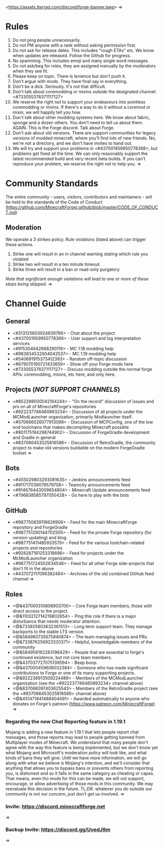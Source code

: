 <<https://assets.tterrag.com/discord/forge-banner.jpeg>>
=>
# Rules
1. Do not ping people unnecessarily.
2. Do not PM anyone with a rank without asking permission first.
3. Do not ask for release dates. This includes "rough ETAs" etc. We know when updates are released. Follow the Github for progress.
4. No spamming. This includes emoji and many single word messages.
5. Do not ask/beg for roles, they are assigned manually by the moderators when they see fit.
6. Please keep on topic. There is lenience but don't push it.
7. Don't argue with mods. They have final say in everything.
8. Don't be a dick. Seriously. It's not that difficult.
9. Don't talk about coremodding or mixins outside the designated channel: <#733055378371117127>
  1. We reserve the right not to support your endeavours into pointless coremodding or mixins. If there's a way to do it without a coremod or mixin, we will happily tell you how.
10. Don't talk about other modding systems here. We know about fabric, sponge and a dozen others. You don't need to tell us about them. AGAIN. This is the Forge discord. Talk about Forge.
11. Don't ask about old versions. There are support communities for legacy versions of modded minecraft, where you'll find lots of new friends. No, we're not a directory, and we don't have invites to hand out.
12. We will try and support your problems in <#437001959950778368>, but problems get fixed all the time. We can only reasonably support the latest recommended build and very recent beta builds. If you can't reproduce your problem, we reserve the right not to help you.
=>
# Community Standards
The entire community - users, visitors, contributors and maintainers - will be held to the standards of the Code of Conduct (<https://github.com/MinecraftForge/.github/blob/master/CODE_OF_CONDUCT.md>)
## Moderation
We operate a 3 strikes policy. Rule violations (listed above) can trigger these actions.
1. Strike one will result in an in channel warning stating which rule you violated
2. Strike two will result in a ten minute timeout
3. Strike three will result in a ban or read-only purgatory

_Note that significant enough violations will lead to one or more of these steps being skipped._
=>
# Channel Guide
## General
- <#313125603924639766> - Chat about the project
- <#437001959950778368> - User support and log interpretation services
- <#915304642668290119> - MC 1.18 modding help
- <#983834532904042537> - MC 1.19 modding help
- <#540691915373412393> - Random off-topic discussion
- <#679070190721433659> - Show off your Forge mods here
- <#733055378371117127> - Discuss modding outside the normal forge APIs: coremodding, mixins, etc here, and only here.
## Projects (*NOT SUPPORT CHANNELS*)
- <#852298000042164244> - "On the record" discussion of issues and prs on all of MinecraftForge's repositories
- <#922237746460893234> - Discussion of all projects under the MCModLauncher organization, primarily Modlauncher itself.
- <#570666026077913098> - Discussion of MCPConfig, one of the low end toolchains that makes decompiling Minecraft possible
- <#801175194298744902> - Discussion of ForgeGradle development and Gradle in general
- <#837066453025816586> - Discussion of RetroGradle, the community project to make old versions buildable on the modern ForgeGradle toolset
=>
## Bots
- <#455029803293081635> - Jenkins announcements feed
- <#911717039079579708> - Teamcity announcements feed
- <#914676443009654804> - Minecraft Update announcements feed
- <#796838585797050428> - Go here to play with the bots
## GitHub
- <#987750839118626906> - Feed for the main MinecraftForge repository and ForgeGradle
- <#987751290144702505> - Feed for the private Forge repository (for version updating) and blog
- <#987751411485933579> - Feed for the various toolchain-related projects and repositories
- <#926287161253318696> - Feed for projects under the McModLauncher organization
- <#987751724502634546> - Feed for all other Forge side-projects that don't fit in the above
- <#437072117096382484> - Archives of the old combined GitHub feed channel
=>
## Roles
- <@&437000310808903700> - Core Forge team members, those with direct access to the project.
- <@&1103212714219802654> - Ping this role if there is a major disturbance that needs moderator attention.
- <@&733925803632361513> - Long term support team. They manage backports to the stable LTS version.
- <@&584960735675940874> - The team managing issues and PRs.
- <@&733876256923320371> - Helpful, knowledgable members of the community
- <@&584959162283196429> - People that are essential to forge's continued existence, but not core team members.
- <@&437037727075139594> - Beep boop.
- <@&437000459606032384> - Someone who has made significant contributions to Forge or one of its many supporting projects.
- <@&922238913509224489> - Members of the MCModLauncher organization (see the <#922237746460893234> channel above)
- <@&837066097403625543> - Members of the RetroGradle project (see the <#837066453025816586> channel above)
- <@&451471841488404491> - Awarded automatically to anyone who donates on Forge's patreon (<https://www.patreon.com/MinecraftForge>)
=>
### Regarding the new Chat Reporting feature in 1.19.1
Mojang is adding a new feature in 1.19.1 that lets people report chat messages, and those reports may lead to people getting banned from Multiplayer modes of Minecraft.
We understand that many people don't agree with the way this feature is being implemented, but we don't know yet what Mojang and Microsoft's moderation policy will look like, and what kinds of bans they will give.
Until we have more information, we will go along with what we believe is Mojang's intention, and we'll consider that anything that allows you to bypass bans or prevents others from reporting you, is dishonest and so it falls in the same category as cheating or capes.
That means, even tho mods for this can be made, we will not support, encourage, or allow advertising of those mods in this community.
We may reevaluate this decision in the future.
TL;DR: whatever you do outside our community is not our concern, just don't get us involved.
=>
### Invite: https://discord.minecraftforge.net
=>
### Backup Invite: https://discord.gg/UvedJ9m
=>
